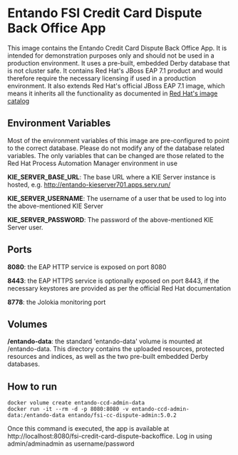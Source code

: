 # Entando FSI Credit Card Dispute Back Office App 

This image contains the Entando Credit Card Dispute Back Office App. It is intended for demonstration purposes only and should not be
used in a production environment. It uses a pre-built, embedded Derby database that is not cluster safe. It contains Red Hat's JBoss EAP 7.1
product and would therefore require the necessary licensing if used in a production environment. It also extends Red Hat's official 
JBoss EAP 7.1 image, which means it inherits all the functionality as documented in 
[Red Hat's image catalog](https://access.redhat.com/containers/?tab=overview#/registry.access.redhat.com/jboss-eap-7/eap71-openshift) 

## Environment Variables

Most of the environment variables of this image are pre-configured to point to the correct database. Please do not modify
any of the database related variables. The only variables that can be changed are those related to the 
Red Hat Process Automation Manager environment in use

**KIE_SERVER_BASE_URL**: The base URL where a KIE Server instance is hosted, e.g. http://entando-kieserver701.apps.serv.run/

**KIE_SERVER_USERNAME**: The username of a user that be used to log into the above-mentioned KIE Server

**KIE_SERVER_PASSWORD**: The password of the above-mentioned KIE Server user.
 

## Ports

**8080**: the EAP HTTP service is exposed on port 8080 

**8443**: the EAP HTTPS service is optionally exposed on port 8443, if the necessary keystores are provided as per the official Red Hat documentation 

**8778**: the Jolokia monitoring port 

## Volumes

**/entando-data**: the standard 'entando-data' volume is mounted at /entando-data. This directory contains the 
uploaded resources, protected resources and indices, as well as the two pre-built embedded Derby databases. 

## How to run

```
docker volume create entando-ccd-admin-data 
docker run -it --rm -d -p 8080:8080 -v entando-ccd-admin-data:/entando-data entando/fsi-cc-dispute-admin:5.0.2
```
Once this command is executed, the app is available at http://localhost:8080/fsi-credit-card-dispute-backoffice. Log in using
admin/adminadmin as username/password